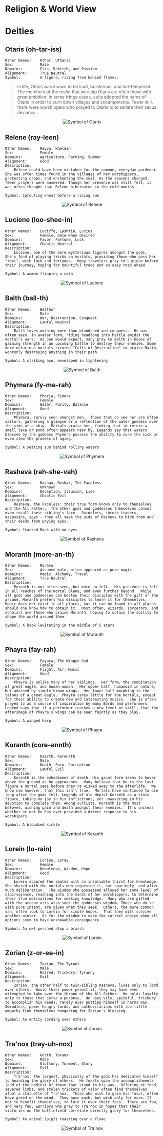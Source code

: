 # Religion & World View

# Deities

## Otaris (oh-tar-iss)

    Other Names:    Othar, Utharis
    Sex:            Male
    Domains:        Fire, Rebirth, and Passion
    Alignment:      True Neutral
    Symbol:         A figure, rising from behind flames.

> In life, Otaris was known to be loud, boisterous, and hot-tempered. The members of the realm that worship Otaris are often those with great ambition. In some fringe cases, cults adopted the name of Otaris in order to burn down villages and encampments. Fewer still, there were worshippers who prayed to Otaris to to satiate their sexual deviancy.

<p align="center">
    <img src="./assets/images/Otaris-Symbol.png" alt="Symbol of Otaris" />
</p>

## Relene (ray-leen)

    Other Names:    Reyva, Rhelein
    Sex:            Female
    Domains:        Agriculture, Farming, Summer
    Alignment:      Good
    Description:
        Relene could have been mistaken for the common, everyday gardener.  She was often times found in the villages of her worshippers, protecting crops, and enchanting the soil. As the seasons changed, fewer prayers were answered. Though her presence was still felt, it was often thought that Relene hibernated in the cold months.

    Symbol: Sprouting wheat before a rising sun

<p align="center">
    <img src="./assets/images/Relene-Symbol.png" alt="Symbol of Relene" />
</p>

## Luciene (loo-shee-in)

    Other Names:    Luciffe, Lashtia, Lucius
    Sex:            Female, male when desired
    Domains:        Favor, Fortune, Luck
    Alignment:      Chaotic Neutral
    Description:
        Luciene, one of the more mysterious figures amongst the gods.  She's fond of playing tricks on mortals, providing those who pass her "test", with luck and fortunes.  Many travelers pray to Luciene before their journey, hoping for bountiful trade and an easy road ahead.

    Symbol: A woman flipping a coin

<p align="center">
    <img src="./assets/images/Luciene-Symbol.png" alt="Symbol of Luciene" />
</p>

## Balth (ball-th)

    Other Names:    Belthor
    Sex:            Male
    Domains:        War, Destruction, Conquest
    Alignment:      Lawful Neutral
    Description:
        Balth loves nothing more than bloodshed and conquest.  He was often seen, in avatar form, riding headlong into battle amidst the mortal's wars.  As one would expect, many pray to Balth in hopes of gaining strength in an upcoming battle to destroy their enemies. Some more nefarious mortals created "Cults of Destruction" to praise Balth, wontonly destroying anything in their path.

    Symbol: A striking axe, enveloped in lightening

<p align="center">
    <img src="./assets/images/Balth-Symbol.png" alt="Symbol of Balth" />
</p>

## Phymera (fy-me-rah)

    Other Names:    Phoria, Fimore
    Sex:            Female
    Domains:        Water, Purity, Balance
    Alignment:      Good
    Description:
        Phymera, rarely seen amongst men.  Those that do see her are often sailors, gathering a glimpse or a reflection of the water goddess over the side of a ship.  Mortals praise her, finding that in return a small lake or pond often appears near by. Legends say that waters blessed by the goddess Phymera possess the ability to cure the sick or even slow the process of aging.

    Symbol: A setting sun behind rolling waters

<p align="center">
    <img src="./assets/images/Phymera-Symbol.png" alt="Symbol of Phymera" />
</p>

## Rasheva (rah-she-vah)

    Other Names:    Rashaa, Reshar, The Faceless
    Sex:            Unknown
    Domains:        Deception, Illusion, Lies
    Alignment:      Chaotic Evil
    Description:
        Rasheva, the Faceless: their true form known only to themselves and the All Father.  The other gods and goddesses themselves cannot even recall their sibling's face.  Swindlers, shrude traders, assassins, spys - they all seek the aide of Rasheva to hide them and their deeds from prying eyes.

    Symbol: Cracked Mask with no eyes

<p align="center">
    <img src="./assets/images/Rasheva-Symbol.png" alt="Symbol of Rasheva" />
</p>

## Moranth (more-an-th)

    Other Names:    Morava
    Sex:            Assumed male, often appeared as pure magic
    Domains:        Magic, Alchemy, Travel
    Alignment:      True Neutral
    Description:
        Moranth is not often seen, but more so felt.  His presence is felt in all reaches of the mortal plane, and even further beyond.  While all gods and goddesses can bestow their disciples with the gift of the arcane, Moranth prefers his disciples to learn it for themselves.  Magic does not exist in all places, but it can be found in all places should one know how to obtain it.  Most often, wizards, sorcerors, and scholars are those who praise Moranth, hoping to obtain the ability to shape the world around them.

    Symbol: A book levitating in the middle of 5 stars

<p align="center">
    <img src="./assets/images/Moranth-Symbol.png" alt="Symbol of Moranth" />
</p>

## Phayra (fay-rah)

    Other Names:    Fayora, The Winged God
    Sex:            Female
    Domains:        Flight, Air, Music
    Alignment:      Good
    Description:
        Phayra is unlike many of her siblings.  Her form, the combination of great eagle, and human woman.  Her upper half, humanoid in nature, but adorned by simple brown wings.  Her lower half morphing to the talons of a great eagle.  Phayra cares little for the mortals, except for their ability to create new and interesting musics.  She is often prayed to as a source of inspiration by many Bards and performers. Legend says that if a performer reaches a new level of skill, that the afterimage of Phayra's wings can be seen faintly as they play.

    Symbol: A winged harp

<p align="center">
    <img src="./assets/images/Phayra-Symbol.png" alt="Symbol of Phayra" />
</p>

## Koranth (core-annth)

    Other Names:    Kairth, Koronath
    Sex:            Male
    Domains:        Death, Pain, Corruption
    Alignment:      Lawful Evil
    Description:
        Koranth is the embodiment of death. His gaunt form seems to hover above the ground as he approaches.  Many believe that he is the last figure a mortal sees before they're wisked away to the afterlife.  We know now however, that this isn't true.  Mortals have continued to die long after the gods fell. Legends of old depict Koranth as a stoic figure, taking no joy in his inflictions, yet unwavering in his devotion to complete them. Among cultists, Koranth is the most beloved, wishing pain and death amongst their enemies.  It's unclear whether or not he has ever provided a direct response to his worshipers.

    Symbol: A bloodied sickle

<p align="center">
    <img src="./assets/images/Koranth-Symbol.png" alt="Symbol of Koranth" />
</p>

## Lorein (lo-rain)

    Other Names:    Lorien, Loray
    Sex:            Female
    Domains:        Knowledge, Wisdom, Hope
    Alignment:      Good
    Description:
        Lorein scoured the realms with an insatiable thirst for knowledge.  She shared with the mortals who requested it, but sparingly, and after much deliberation.  The wisdom she possessed allowed her some level of clairvoyance, reaching into the minds of her worshippers, to determine their true motivations for seeking knowledge.  Many who are gifted with the arcane arts also seek the goddesses wisdom. Those who do so with pure intent, are given what they seek.  Others, the more common man, often look to Lorein for simple hopes.  That they will survive another winter.  Or for the wisdom to make the correct choice when all options seem to have unknowable consequence.

    Symbol: An owl perched atop a branch

<p align="center">
    <img src="./assets/images/Lorein-Symbol.png" alt="Symbol of Lorein" />
</p>

## Zorian (z-or-ee-in)

    Other Names:    Zarian, The Tyrant
    Sex:            Male
    Domains:        Hatred, Trickery, Tyranny
    Alignment:      Evil
    Description:
        Zorian, the other half to twin-sibling Rasheva, lives only to lord over others.  Would thier power permit it, they may have even attempted to take over the throne of the All Father.  He holds loyalty only to those that serve a purpose.  He uses vile, spiteful, trickery to accomplish his deeds, rarely ever putting himself in harms way.  Swindlers, power-hungry lords, and authoritarians with too little empathy find themselves hungering for Zorian's blessing.

    Symbol: An entity lording over others

<p align="center">
    <img src="./assets/images/Zorian-Symbol.png" alt="Symbol of Zorian" />
</p>

## Tra'nox (tray-uh-nox)

    Other Names:    Gorth, Toranx
    Sex:            Male
    Domains:        Gluttony, Torment, Glory
    Alignment:      Evil
    Description:
        Tra'nox, the largest, physically of the gods has dedicated himself to hoarding the glory of others.  He feasts upon the accomplishments (and of the bodies) of those that stand in his way.  Offering of food, severed limbs, and stolen trickets of valor often find themselves afoot a statuette of Tra'nox.  Those who wish to gain his favor, often have greed on the mind.  They have much, but wish only for more. If not to benefit themselves, to lord it over their foes.  There are few, and very few, warriors who pray to Tra'nox in hopes that their victories on the battlefield correlate directly glory for themselves.

    Symbol: An animal (pig?) roasting over a flame

<p align="center">
    <img src="./assets/images/Tranox-Symbol.png" alt="Symbol of Tra'nox" />
</p>

<!-- Template For Gods -->
<!-- ##

    Other Names:
    Sex:
    Domains:
    Alignment:
    Description:

    Symbol:

<p align="center">
    <img src="./assets/images/-Symbol.png" alt="Symbol of " />
</p> -->

<!-- Counts:
Male:5
Female:5

Good:4
Neutral:4
Evil:4

 -->
